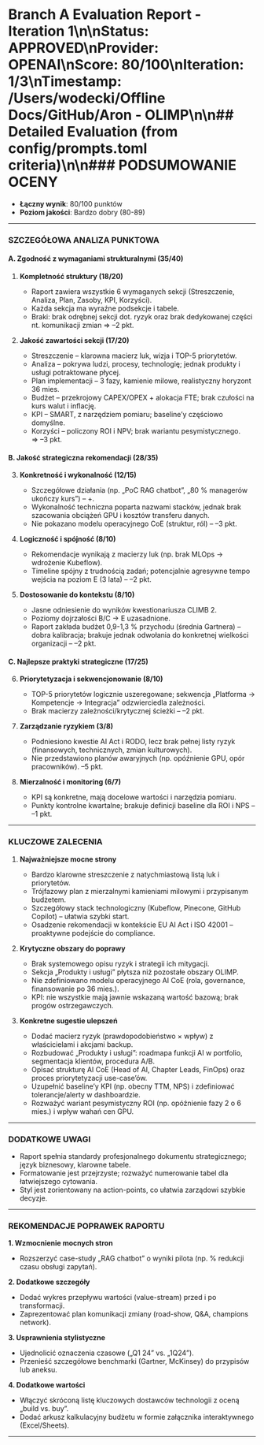 # Branch A Evaluation Report - Iteration 1\n\n**Status**: APPROVED\n**Provider**: OPENAI\n**Score**: 80/100\n**Iteration**: 1/3\n**Timestamp**: /Users/wodecki/Offline Docs/GitHub/Aron - OLIMP\n\n## Detailed Evaluation (from config/prompts.toml criteria)\n\n### PODSUMOWANIE OCENY
- **Łączny wynik**: 80/100 punktów
- **Poziom jakości**: Bardzo dobry (80-89)

---

### SZCZEGÓŁOWA ANALIZA PUNKTOWA

#### A. Zgodność z wymaganiami strukturalnymi (35/40)

1. **Kompletność struktury (18/20)**
   - Raport zawiera wszystkie 6 wymaganych sekcji (Streszczenie, Analiza, Plan, Zasoby, KPI, Korzyści).  
   - Każda sekcja ma wyraźne podsekcje i tabele.  
   - Braki: brak odrębnej sekcji dot. ryzyk oraz brak dedykowanej części nt. komunikacji zmian ⇒ –2 pkt.

2. **Jakość zawartości sekcji (17/20)**
   - Streszczenie – klarowna macierz luk, wizja i TOP-5 priorytetów.  
   - Analiza – pokrywa ludzi, procesy, technologię; jednak produkty i usługi potraktowane płycej.  
   - Plan implementacji – 3 fazy, kamienie milowe, realistyczny horyzont 36 mies.  
   - Budżet – przekrojowy CAPEX/OPEX + alokacja FTE; brak czułości na kurs walut i inflację.  
   - KPI – SMART, z narzędziem pomiaru; baseline’y częściowo domyślne.  
   - Korzyści – policzony ROI i NPV; brak wariantu pesymistycznego.  
   => –3 pkt.

#### B. Jakość strategiczna rekomendacji (28/35)

3. **Konkretność i wykonalność (12/15)**
   - Szczegółowe działania (np. „PoC RAG chatbot”, „80 % managerów ukończy kurs”) – +.  
   - Wykonalność techniczna poparta nazwami stacków, jednak brak szacowania obciążeń GPU i kosztów transferu danych.  
   - Nie pokazano modelu operacyjnego CoE (struktur, ról) – –3 pkt.

4. **Logiczność i spójność (8/10)**
   - Rekomendacje wynikają z macierzy luk (np. brak MLOps → wdrożenie Kubeflow).  
   - Timeline spójny z trudnością zadań; potencjalnie agresywne tempo wejścia na poziom E (3 lata) – –2 pkt.

5. **Dostosowanie do kontekstu (8/10)**
   - Jasne odniesienie do wyników kwestionariusza CLIMB 2.  
   - Poziomy dojrzałości B/C → E uzasadnione.  
   - Raport zakłada budżet 0,9-1,3 % przychodu (średnia Gartnera) – dobra kalibracja; brakuje jednak odwołania do konkretnej wielkości organizacji – –2 pkt.

#### C. Najlepsze praktyki strategiczne (17/25)

6. **Priorytetyzacja i sekwencjonowanie (8/10)**
   - TOP-5 priorytetów logicznie uszeregowane; sekwencja „Platforma → Kompetencje → Integracja” odzwierciedla zależności.  
   - Brak macierzy zależności/krytycznej ścieżki – –2 pkt.

7. **Zarządzanie ryzykiem (3/8)**
   - Podniesiono kwestie AI Act i RODO, lecz brak pełnej listy ryzyk (finansowych, technicznych, zmian kulturowych).  
   - Nie przedstawiono planów awaryjnych (np. opóźnienie GPU, opór pracowników). –5 pkt.

8. **Mierzalność i monitoring (6/7)**
   - KPI są konkretne, mają docelowe wartości i narzędzia pomiaru.  
   - Punkty kontrolne kwartalne; brakuje definicji baseline dla ROI i NPS – –1 pkt.

---

### KLUCZOWE ZALECENIA

1. **Najważniejsze mocne strony**
   - Bardzo klarowne streszczenie z natychmiastową listą luk i priorytetów.
   - Trójfazowy plan z mierzalnymi kamieniami milowymi i przypisanym budżetem.
   - Szczegółowy stack technologiczny (Kubeflow, Pinecone, GitHub Copilot) – ułatwia szybki start.
   - Osadzenie rekomendacji w kontekście EU AI Act i ISO 42001 – proaktywne podejście do compliance.

2. **Krytyczne obszary do poprawy**
   - Brak systemowego opisu ryzyk i strategii ich mitygacji.
   - Sekcja „Produkty i usługi” płytsza niż pozostałe obszary OLIMP.
   - Nie zdefiniowano modelu operacyjnego AI CoE (rola, governance, finansowanie po 36 mies.).
   - KPI: nie wszystkie mają jawnie wskazaną wartość bazową; brak progów ostrzegawczych.

3. **Konkretne sugestie ulepszeń**
   - Dodać macierz ryzyk (prawdopodobieństwo × wpływ) z właścicielami i akcjami backup.  
   - Rozbudować „Produkty i usługi”: roadmapa funkcji AI w portfolio, segmentacja klientów, procedura A/B.  
   - Opisać strukturę AI CoE (Head of AI, Chapter Leads, FinOps) oraz proces priorytetyzacji use-case’ów.  
   - Uzupełnić baseline’y KPI (np. obecny TTM, NPS) i zdefiniować tolerancje/alerty w dashboardzie.  
   - Rozważyć wariant pesymistyczny ROI (np. opóźnienie fazy 2 o 6 mies.) i wpływ wahań cen GPU.

---

### DODATKOWE UWAGI
- Raport spełnia standardy profesjonalnego dokumentu strategicznego; język biznesowy, klarowne tabele.
- Formatowanie jest przejrzyste; rozważyć numerowanie tabel dla łatwiejszego cytowania.
- Styl jest zorientowany na action-points, co ułatwia zarządowi szybkie decyzje.

---

### REKOMENDACJE POPRAWEK RAPORTU

**1. Wzmocnienie mocnych stron**  
   - Rozszerzyć case-study „RAG chatbot” o wyniki pilota (np. % redukcji czasu obsługi zapytań).

**2. Dodatkowe szczegóły**  
   - Dodać wykres przepływu wartości (value-stream) przed i po transformacji.  
   - Zaprezentować plan komunikacji zmiany (road-show, Q&A, champions network).

**3. Usprawnienia stylistyczne**  
   - Ujednolicić oznaczenia czasowe („Q1 24” vs. „1Q24”).  
   - Przenieść szczegółowe benchmarki (Gartner, McKinsey) do przypisów lub aneksu.

**4. Dodatkowe wartości**  
   - Włączyć skróconą listę kluczowych dostawców technologii z oceną „build vs. buy”.  
   - Dodać arkusz kalkulacyjny budżetu w formie załącznika interaktywnego (Excel/Sheets).

---